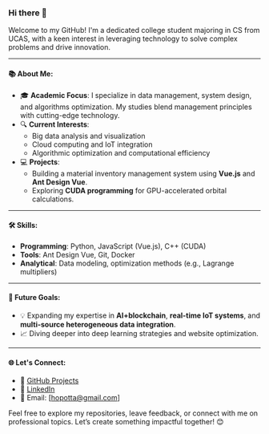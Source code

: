 ### Hi there 👋

Welcome to my GitHub! I'm a dedicated college student majoring in CS from UCAS, with a keen interest in leveraging technology to solve complex problems and drive innovation.  

---

#### 📚 About Me:  
- 🎓 **Academic Focus**: I specialize in data management, system design, and algorithms optimization. My studies blend management principles with cutting-edge technology.  
- 🔍 **Current Interests**:  
  - Big data analysis and visualization  
  - Cloud computing and IoT integration  
  - Algorithmic optimization and computational efficiency  
- 💻 **Projects**:  
  - Building a material inventory management system using **Vue.js** and **Ant Design Vue**.  
  - Exploring **CUDA programming** for GPU-accelerated orbital calculations.  

---

#### 🛠️ Skills:  
- **Programming**: Python, JavaScript (Vue.js), C++ (CUDA)  
- **Tools**: Ant Design Vue, Git, Docker  
- **Analytical**: Data modeling, optimization methods (e.g., Lagrange multipliers)  

---

#### 🚀 Future Goals:  
- 💡 Expanding my expertise in **AI+blockchain**, **real-time IoT systems**, and **multi-source heterogeneous data integration**.  
- 📈 Diving deeper into deep learning strategies and website optimization.  

---

#### 🌐 Let's Connect:  
- 🌟 [GitHub Projects](#)  
- 🔗 [LinkedIn](#)  
- 📧 Email: [hopotta@gmail.com]  

Feel free to explore my repositories, leave feedback, or connect with me on professional topics. Let’s create something impactful together! 😊  

<!--
**Hopotta/hopotta** is a ✨ _special_ ✨ repository because its `README.md` (this file) appears on your GitHub profile.

Here are some ideas to get you started:

- 🔭 I’m currently working on ...
- 🌱 I’m currently learning ...
- 👯 I’m looking to collaborate on ...
- 🤔 I’m looking for help with ...
- 💬 Ask me about ...
- 📫 How to reach me: ...
- 😄 Pronouns: ...
- ⚡ Fun fact: ...
-->
